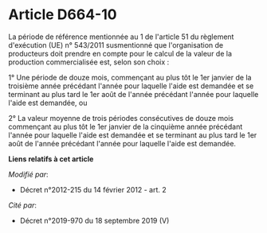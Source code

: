 # Article D664-10

La période de référence mentionnée au 1 de l'article 51 du règlement d'exécution (UE) n° 543/2011 susmentionné que
l'organisation de producteurs doit prendre en compte pour le calcul de la valeur de la production commercialisée est, selon
son choix : 

1° Une période de douze mois, commençant au plus tôt le 1er janvier de la troisième année précédant l'année pour laquelle
l'aide est demandée et se terminant au plus tard le 1er août de l'année précédant l'année pour laquelle l'aide est demandée,
ou 

2° La valeur moyenne de trois périodes consécutives de douze mois commençant au plus tôt le 1er janvier de la cinquième année
précédant l'année pour laquelle l'aide est demandée et se terminant au plus tard le 1er août de l'année précédant l'année
pour laquelle l'aide est demandée.

**Liens relatifs à cet article**

_Modifié par_:

  - Décret n°2012-215 du 14 février 2012 - art. 2

_Cité par_:

  - Décret n°2019-970 du 18 septembre 2019 (V)
